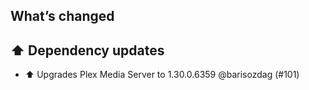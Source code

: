 ## What’s changed

## ⬆️ Dependency updates

- ⬆️ Upgrades Plex Media Server to 1.30.0.6359 @barisozdag (#101)

